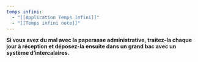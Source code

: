 ```yaml
---
temps infini:
  - "[[Application Temps Infini]]"
  - "[[Temps infini note]]"
---
```


**Si vous avez du mal avec la paperasse administrative, traitez-la chaque jour à réception et déposez-la ensuite dans un grand bac avec un système d’intercalaires.**